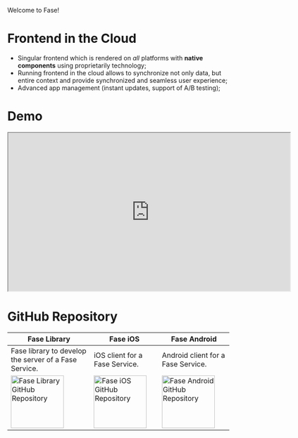 Welcome to Fase!

# Frontend in the Cloud

  * Singular frontend which is rendered on _all_ platforms with **native components** using proprietarily technology;
  * Running frontend in the cloud allows to synchronize not only data, but entire context and provide synchronized and seamless user experience;
  * Advanced app management (instant updates, support of A/B testing);

# Demo

<iframe src="https://www.youtube.com/embed/hb64nMG7QWY" width="640" height="360" allowfullscreen="allowfullscreen"></iframe>

# GitHub Repository

|Fase Library|Fase iOS|Fase Android|
|------------|--------|------------|
|Fase library to develop the server of a Fase Service.|iOS client for a Fase Service.|Android client for a Fase Service.|
|<a href='https://github.com/igushev/fase_lib'><img alt='Fase Library GitHub Repository' src='../images/examples/GitHub-Mark-120px-plus.png' width='120' height='120'></a>|<a href='https://github.com/igushev/fase_ios'><img alt='Fase iOS GitHub Repository' src='../images/examples/GitHub-Mark-120px-plus.png' width='120' height='120'></a>|<a href='https://github.com/igushev/fase_android'><img alt='Fase Android GitHub Repository' src='../images/examples/GitHub-Mark-120px-plus.png' width='120' height='120'></a>|
